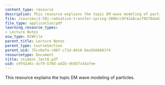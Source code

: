 ```yaml
---
content_type: resource
description: This resource explains the topic EM wave modeling of particles.
file: /courses/2-58j-radiative-transfer-spring-2006/c9f42a6cacf9578dad2beb5b7c43afee_student_lect8.pdf
file_type: application/pdf
learning_resource_types:
- Lecture Notes
ocw_type: OCWFile
parent_title: Lecture Notes
parent_type: CourseSection
parent_uid: 75cc6efa-c06f-c71d-8410-8ea5b6b661f4
resourcetype: Document
title: student_lect8.pdf
uid: c9f42a6c-acf9-578d-ad2b-eb5b7c43afee
---
```

This resource explains the topic EM wave modeling of particles.
